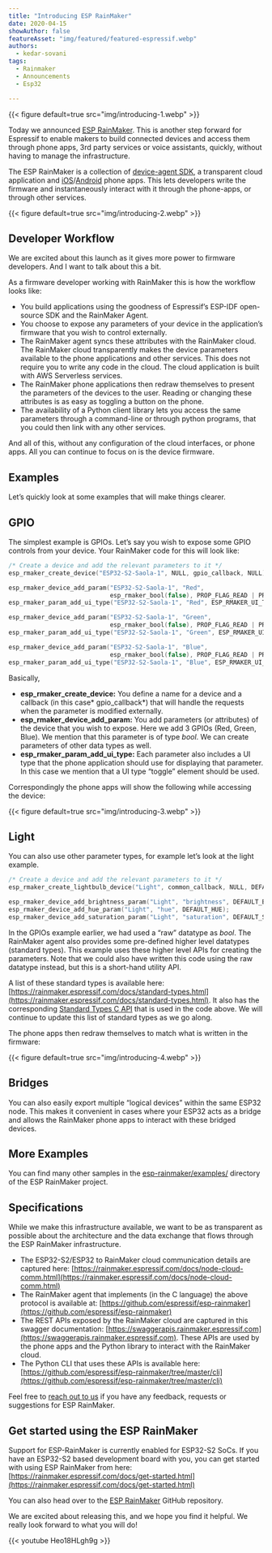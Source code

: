 ```yaml
---
title: "Introducing ESP RainMaker"
date: 2020-04-15
showAuthor: false
featureAsset: "img/featured/featured-espressif.webp"
authors:
  - kedar-sovani
tags:
  - Rainmaker
  - Announcements
  - Esp32

---
```


{{< figure
    default=true
    src="img/introducing-1.webp"
    >}}

Today we announced [ESP RainMaker](https://rainmaker.espressif.com). This is another step forward for Espressif to enable makers to build connected devices and access them through phone apps, 3rd party services or voice assistants, quickly, without having to manage the infrastructure.

The ESP RainMaker is a collection of [device-agent SDK](https://github.com/espressif/esp-rainmaker), a transparent cloud application and [iOS](https://apps.apple.com/us/app/esp-rainmaker/id1497491540)/[Android](https://play.google.com/store/apps/details?id=com.espressif.rainmaker&hl=en_IN) phone apps. This lets developers write the firmware and instantaneously interact with it through the phone-apps, or through other services.

{{< figure
    default=true
    src="img/introducing-2.webp"
    >}}

## Developer Workflow

We are excited about this launch as it gives more power to firmware developers. And I want to talk about this a bit.

As a firmware developer working with RainMaker this is how the workflow looks like:

- You build applications using the goodness of Espressif’s ESP-IDF open-source SDK and the RainMaker Agent.
- You choose to expose any parameters of your device in the application’s firmware that you wish to control externally.
- The RainMaker agent syncs these attributes with the RainMaker cloud. The RainMaker cloud transparently makes the device parameters available to the phone applications and other services. This does not require you to write any code in the cloud. The cloud application is built with AWS Serverless services.
- The RainMaker phone applications then redraw themselves to present the parameters of the devices to the user. Reading or changing these attributes is as easy as toggling a button on the phone.
- The availability of a Python client library lets you access the same parameters through a command-line or through python programs, that you could then link with any other services.

And all of this, without any configuration of the cloud interfaces, or phone apps. All you can continue to focus on is the device firmware.

## Examples

Let’s quickly look at some examples that will make things clearer.

## GPIO

The simplest example is GPIOs. Let’s say you wish to expose some GPIO controls from your device. Your RainMaker code for this will look like:

```c
/* Create a device and add the relevant parameters to it */
esp_rmaker_create_device("ESP32-S2-Saola-1", NULL, gpio_callback, NULL);

esp_rmaker_device_add_param("ESP32-S2-Saola-1", "Red",
                            esp_rmaker_bool(false), PROP_FLAG_READ | PROP_FLAG_WRITE);
esp_rmaker_param_add_ui_type("ESP32-S2-Saola-1", "Red", ESP_RMAKER_UI_TOGGLE);

esp_rmaker_device_add_param("ESP32-S2-Saola-1", "Green",
                            esp_rmaker_bool(false), PROP_FLAG_READ | PROP_FLAG_WRITE);
esp_rmaker_param_add_ui_type("ESP32-S2-Saola-1", "Green", ESP_RMAKER_UI_TOGGLE);

esp_rmaker_device_add_param("ESP32-S2-Saola-1", "Blue",
                            esp_rmaker_bool(false), PROP_FLAG_READ | PROP_FLAG_WRITE);
esp_rmaker_param_add_ui_type("ESP32-S2-Saola-1", "Blue", ESP_RMAKER_UI_TOGGLE);
```

Basically,

- __esp_rmaker_create_device:__  You define a name for a device and a callback (in this case* gpio_callback*) that will handle the requests when the parameter is modified externally.
- __esp_rmaker_device_add_param:__  You add parameters (or attributes) of the device that you wish to expose. Here we add 3 GPIOs (Red, Green, Blue). We mention that this parameter is of type *bool*. We can create parameters of other data types as well.
- __esp_rmaker_param_add_ui_type:__  Each parameter also includes a UI type that the phone application should use for displaying that parameter. In this case we mention that a UI type “toggle” element should be used.

Correspondingly the phone apps will show the following while accessing the device:

{{< figure
    default=true
    src="img/introducing-3.webp"
    >}}

## Light

You can also use other parameter types, for example let’s look at the light example.

```c
/* Create a device and add the relevant parameters to it */
esp_rmaker_create_lightbulb_device("Light", common_callback, NULL, DEFAULT_POWER);

esp_rmaker_device_add_brightness_param("Light", "brightness", DEFAULT_BRIGHTNESS);
esp_rmaker_device_add_hue_param("Light", "hue", DEFAULT_HUE);
esp_rmaker_device_add_saturation_param("Light", "saturation", DEFAULT_SATURATION);
```

In the GPIOs example earlier, we had used a “raw” datatype as *bool*. The RainMaker agent also provides some pre-defined higher level datatypes (standard types). This example uses these higher level APIs for creating the parameters. Note that we could also have written this code using the raw datatype instead, but this is a short-hand utility API.

A list of these standard types is available here: [https://rainmaker.espressif.com/docs/standard-types.html](https://rainmaker.espressif.com/docs/standard-types.html). It also has the corresponding [Standard Types C API](https://docs.espressif.com/projects/esp-rainmaker/en/latest/c-api-reference/rainmaker_standard_types.html#standard-devices) that is used in the code above. We will continue to update this list of standard types as we go along.

The phone apps then redraw themselves to match what is written in the firmware:

{{< figure
    default=true
    src="img/introducing-4.webp"
    >}}

## Bridges

You can also easily export multiple “logical devices” within the same ESP32 node. This makes it convenient in cases where your ESP32 acts as a bridge and allows the RainMaker phone apps to interact with these bridged devices.

## More Examples

You can find many other samples in the [esp-rainmaker/examples/](https://github.com/espressif/esp-rainmaker) directory of the ESP RainMaker project.

## Specifications

While we make this infrastructure available, we want to be as transparent as possible about the architecture and the data exchange that flows through the ESP RainMaker infrastructure.

- The ESP32-S2/ESP32 to RainMaker cloud communication details are captured here: [https://rainmaker.espressif.com/docs/node-cloud-comm.html](https://rainmaker.espressif.com/docs/node-cloud-comm.html)
- The RainMaker agent that implements (in the C language) the above protocol is available at: [https://github.com/espressif/esp-rainmaker](https://github.com/espressif/esp-rainmaker)
- The REST APIs exposed by the RainMaker cloud are captured in this swagger documentation: [https://swaggerapis.rainmaker.espressif.com](https://swaggerapis.rainmaker.espressif.com). These APIs are used by the phone apps and the Python library to interact with the RainMaker cloud.
- The Python CLI that uses these APIs is available here: [https://github.com/espressif/esp-rainmaker/tree/master/cli](https://github.com/espressif/esp-rainmaker/tree/master/cli)

Feel free to [reach out to us](https://github.com/espressif/esp-rainmaker/issues) if you have any feedback, requests or suggestions for ESP RainMaker.

## Get started using the ESP RainMaker

Support for ESP-RainMaker is currently enabled for ESP32-S2 SoCs. If you have an ESP32-S2 based development board with you, you can get started with using ESP RainMaker from here: [https://rainmaker.espressif.com/docs/get-started.html](https://rainmaker.espressif.com/docs/get-started.html)

You can also head over to the [ESP RainMaker](https://github.com/espressif/esp-rainmaker) GitHub repository.

We are excited about releasing this, and we hope you find it helpful. We really look forward to what you will do!

{{< youtube Heo18HLgh9g >}}

